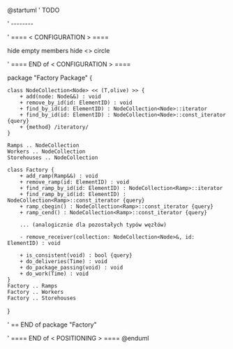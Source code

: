 @startuml
' TODO

' --------

' ==== < CONFIGURATION > ====

hide empty members
hide <<function>> circle

' ==== END of < CONFIGURATION > ====

package "Factory Package" {

	class NodeCollection<Node> << (T,olive) >> {
	    + add(node: Node&&) : void
	    + remove_by_id(id: ElementID) : void
	    + find_by_id(id: ElementID) : NodeCollection<Node>::iterator
	    + find_by_id(id: ElementID) : NodeCollection<Node>::const_iterator {query}
	    + {method} /iteratory/
	}

	Ramps .. NodeCollection
	Workers .. NodeCollection
	Storehouses .. NodeCollection

	class Factory {
		+ add_ramp(Ramp&&) : void
		+ remove_ramp(id: ElementID) : void
		+ find_ramp_by_id(id: ElementID) : NodeCollection<Ramp>::iterator
		+ find_ramp_by_id(id: ElementID) : NodeCollection<Ramp>::const_iterator {query}
	    + ramp_cbegin() : NodeCollection<Ramp>::const_iterator {query}
	    + ramp_cend() : NodeCollection<Ramp>::const_iterator {query}

    	... (analogicznie dla pozostałych typów węzłów)

		- remove_receiver(collection: NodeCollection<Node>&, id: ElementID) : void

		+ is_consistent(void) : bool {query}
		+ do_deliveries(Time) : void
		+ do_package_passing(void) : void
		+ do_work(Time) : void
	}
	Factory .. Ramps
	Factory .. Workers
	Factory .. Storehouses

}

' == END of package "Factory"


' ==== END of < POSITIONING > ====
@enduml